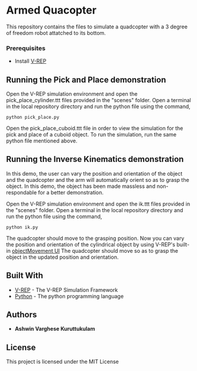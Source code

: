 # Armed Quacopter

This repository contains the files to simulate a quadcopter with a 3 degree of freedom robot attatched to its bottom.

### Prerequisites

* Install [V-REP](http://www.coppeliarobotics.com/downloads.html)

## Running the Pick and Place demonstration
Open the V-REP simulation environment and open the pick_place_cylinder.ttt files provided in the "scenes" folder.
Open a terminal in the local repository directory and run the python file using the command,
```
python pick_place.py
```

Open the pick_place_cuboid.ttt file in order to view the simulation for the pick and place of a cuboid object. To run the simulation, run the same python file mentioned above.

## Running the Inverse Kinematics demonstration
In this demo, the user can vary the position and orientation of the object and the quadcopter and the arm will automatically orient so as to grasp the object. In this demo, the object has been made massless and non-respondable for a better demonstration.

Open the V-REP simulation environment and open the ik.ttt files provided in the "scenes" folder.
Open a terminal in the local repository directory and run the python file using the command,
```
python ik.py
```

The quadcopter should move to the grasping position. Now you can vary the position and orientation of the cylindrical object by using V-REP's built-in [objectMovement UI](http://www.coppeliarobotics.com/helpFiles/en/objectMovement.htm)  The quadcopter should move so as to grasp the object in the updated position and orientation.


## Built With

* [V-REP](http://www.dropwizard.io/1.0.2/docs/) - The V-REP Simulation Framework
* [Python](https://www.python.org/) - The python programming language

## Authors

* **Ashwin Varghese Kuruttukulam** 

## License

This project is licensed under the MIT License
